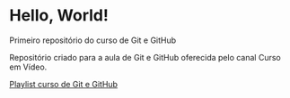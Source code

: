 # Hello, World!
 Primeiro repositório do curso de Git e GitHub

 Repositório criado para a aula de Git e GitHub oferecida pelo canal Curso em Vídeo. 

 [Playlist curso de Git e GitHub](https://www.youtube.com/playlist?list=PLHz_AreHm4dm7ZULPAmadvNhH6vk9oNZA)
